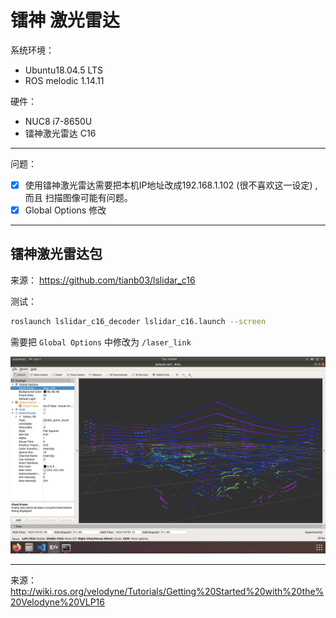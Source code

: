 # 镭神 激光雷达

系统环境： 
- Ubuntu18.04.5 LTS 
- ROS melodic 1.14.11


硬件：
- NUC8 i7-8650U 
- 镭神激光雷达 C16

----
问题： 
- [x] 使用镭神激光雷达需要把本机IP地址改成192.168.1.102 (很不喜欢这一设定) , 而且 扫描图像可能有问题。   
- [x] Global Options 修改 
----

## 镭神激光雷达包
来源： https://github.com/tianb03/lslidar_c16

测试：  

``` bash
roslaunch lslidar_c16_decoder lslidar_c16.launch --screen    
```
需要把 `Global Options` 中修改为 `/laser_link`

![IMG](/pictures/lslidar_c16_7.13.png)


----
来源：
http://wiki.ros.org/velodyne/Tutorials/Getting%20Started%20with%20the%20Velodyne%20VLP16


